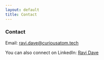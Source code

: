 ```yaml
---
layout: default
title: Contact
---
```


### Contact

Email: <a href="mailto:ravi.dave@curiousatom.tech">ravi.dave@curiousatom.tech</a>

You can also connect on LinkedIn: [Ravi Dave](https://www.linkedin.com/ravi-dave)
